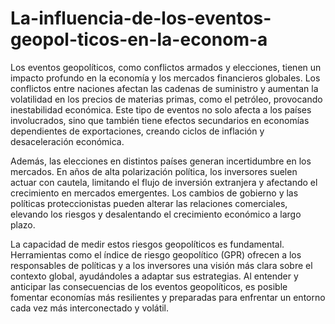 # La-influencia-de-los-eventos-geopol-ticos-en-la-econom-a
Los eventos geopolíticos, como conflictos armados y elecciones, tienen un impacto profundo en la economía y los mercados financieros globales. Los conflictos entre naciones afectan las cadenas de suministro y aumentan la volatilidad en los precios de materias primas, como el petróleo, provocando inestabilidad económica. Este tipo de eventos no solo afecta a los países involucrados, sino que también tiene efectos secundarios en economías dependientes de exportaciones, creando ciclos de inflación y desaceleración económica.

Además, las elecciones en distintos países generan incertidumbre en los mercados. En años de alta polarización política, los inversores suelen actuar con cautela, limitando el flujo de inversión extranjera y afectando el crecimiento en mercados emergentes. Los cambios de gobierno y las políticas proteccionistas pueden alterar las relaciones comerciales, elevando los riesgos y desalentando el crecimiento económico a largo plazo.

La capacidad de medir estos riesgos geopolíticos es fundamental. Herramientas como el índice de riesgo geopolítico (GPR) ofrecen a los responsables de políticas y a los inversores una visión más clara sobre el contexto global, ayudándoles a adaptar sus estrategias. Al entender y anticipar las consecuencias de los eventos geopolíticos, es posible fomentar economías más resilientes y preparadas para enfrentar un entorno cada vez más interconectado y volátil.

